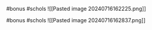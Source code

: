 #bonus #schols 
![[Pasted image 20240716162225.png]]

#bonus #schols 
![[Pasted image 20240716162837.png]]